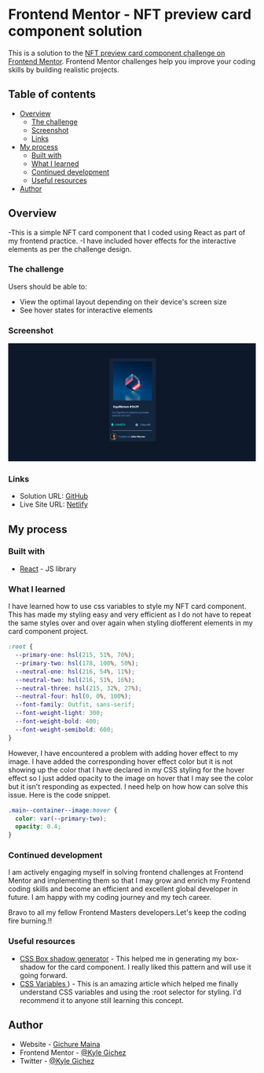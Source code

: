 # Frontend Mentor - NFT preview card component solution

This is a solution to the [NFT preview card component challenge on Frontend Mentor](https://www.frontendmentor.io/challenges/nft-preview-card-component-SbdUL_w0U). Frontend Mentor challenges help you improve your coding skills by building realistic projects.

## Table of contents

- [Overview](#overview)
  - [The challenge](#the-challenge)
  - [Screenshot](#screenshot)
  - [Links](#links)
- [My process](#my-process)
  - [Built with](#built-with)
  - [What I learned](#what-i-learned)
  - [Continued development](#continued-development)
  - [Useful resources](#useful-resources)
- [Author](#author)

## Overview

-This is a simple NFT card component that I coded using React as part of my frontend practice.
-I have included hover effects for the interactive elements as per the challenge design.

### The challenge

Users should be able to:

- View the optimal layout depending on their device's screen size
- See hover states for interactive elements

### Screenshot

![](./screenshot.png)

### Links

- Solution URL: [GitHub](https://github.com/KyleGichez/NFT-card-component)
- Live Site URL: [Netlify](https://gichezdman-nft-card-component.netlify.app/)

## My process

### Built with

- [React](https://reactjs.org/) - JS library

### What I learned

I have learned how to use css variables to style my NFT card component. This has made my styling easy and very efficient as I do not have to repeat the same styles over and over again when styling diofferent elements in my card component project.

```css
:root {
  --primary-one: hsl(215, 51%, 70%);
  --primary-two: hsl(178, 100%, 50%);
  --neutral-one: hsl(216, 54%, 11%);
  --neutral-two: hsl(216, 51%, 16%);
  --neutral-three: hsl(215, 32%, 27%);
  --neutral-four: hsl(0, 0%, 100%);
  --font-family: Outfit, sans-serif;
  --font-weight-light: 300;
  --font-weight-bold: 400;
  --font-weight-semibold: 600;
}
```

However, I have encountered a problem with adding hover effect to my image. I have added the corresponding hover effect color but it is not showing up the color that I have declared in my CSS styling for the hover effect so I just added opacity to the image on hover that I may see the color but it isn't responding as expected. I need help on how how can solve this issue. Here is the code snippet.

```css
.main--container--image:hover {
  color: var(--primary-two);
  opacity: 0.4;
}
```

### Continued development

I am actively engaging myself in solving frontend challenges at Frontend Mentor and implementing them so that I may grow and enrich my Frontend coding skills and become an efficient and excellent global developer in future. I am happy with my coding journey and my tech career.

Bravo to all my fellow Frontend Masters developers.Let's keep the coding fire burning.!!

### Useful resources

- [CSS Box shadow generator](https://cssgenerator.org/box-shadow-css-generator.html) - This helped me in generating my box-shadow for the card component. I really liked this pattern and will use it going forward.
- [CSS Variables ](https://www.w3schools.com/css/css3_variables.asp#:~:text=First%20of%20all%3A%20CSS%20variables%20can%20have%20a,The%20%3Aroot%20selector%20matches%20the%20document%27s%20root%20element.)) - This is an amazing article which helped me finally understand CSS variables and using the :root selector for styling. I'd recommend it to anyone still learning this concept.

## Author

- Website - [Gichure Maina](https://www.linkedin.com/in/gichure-maina-a45aab202/)
- Frontend Mentor - [@Kyle Gichez](https://www.frontendmentor.io/profile/KyleGichez)
- Twitter - [@Kyle Gichez](https://www.twitter.com/KyleGichez)

